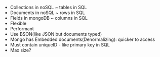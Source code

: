 - Collections in noSQL ~ tables in SQL
- Documents in noSQL ~ rows in SQL
- Fields in mongoDB ~ columns in SQL
- Flexible
- Performant
- Use BSON(like JSON but documents typed)
- Mongo has Embedded documents(Denormalizing): quicker to access
- Must contain uniqueID - like primary key in SQL
- Max size?
